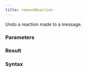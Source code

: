 ```yaml
---
title: removeReaction
---
```


Undo a reaction made to a message.


### Parameters 



### Result 



### Syntax





